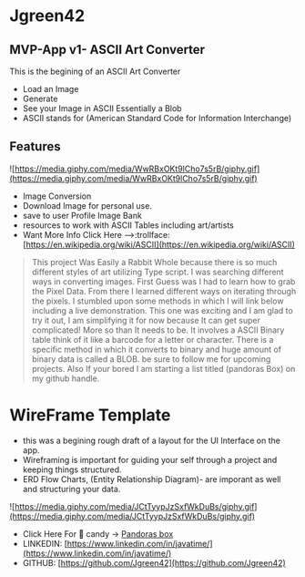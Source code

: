 # Jgreen42
## MVP-App v1- ASCII Art Converter



This is the begining of an ASCII Art Converter

- Load an Image
- Generate
- See your Image in ASCII Essentially a Blob
- ASCII stands for (American Standard Code for Information Interchange)

## Features
![https://media.giphy.com/media/WwRBxOKt9lCho7s5rB/giphy.gif](https://media.giphy.com/media/WwRBxOKt9lCho7s5rB/giphy.gif)

- Image Conversion 
- Download Image for personal use.
- save to user Profile Image Bank 
- resources to work with ASCII Tables including art/artists
- Want More Info Click Here -->:trollface:[https://en.wikipedia.org/wiki/ASCII](https://en.wikipedia.org/wiki/ASCII)

>This project Was Easily a Rabbit Whole because there is so much different styles of art utilizing Type script. 
I was searching different ways in converting images. First Guess was I had to learn how to grab the Pixel Data.
From there I learned different ways on iterating through the pixels. I stumbled upon some methods in which I will link below including a live demonstration.
This one was exciting and I am glad to try it out, I am simplifying it for now because It can get super complicated! More so than It needs to be. It involves a ASCII Binary table think of it like a barcode for a letter or character. There is a specific method in which it converts to binary and huge amount of binary data is called a BLOB. 
be sure to follow me for upcoming projects. Also If your bored I am starting a list titled (pandoras Box) on my github handle.
>
# WireFrame Template 
- this was a begining rough draft of a layout for the UI Interface on the app.
- Wireframing is important for guiding your self through a project and keeping things structured.
- ERD Flow Charts, (Entity Relationship Diagram)- are imporant as well and structuring your data.

![https://media.giphy.com/media/JCtTyypJzSxfWkDuBs/giphy.gif](https://media.giphy.com/media/JCtTyypJzSxfWkDuBs/giphy.gif)
 - Click Here For :brain: candy -> [Pandoras box](https://github.com/stars/Jgreen42/lists/pandoras-box)
 - LINKEDIN: [https://www.linkedin.com/in/javatime/](https://www.linkedin.com/in/javatime/)
 - GITHUB: [https://github.com/Jgreen42](https://github.com/Jgreen42)
